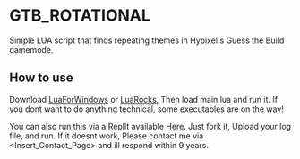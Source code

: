 # GTB_ROTATIONAL

Simple LUA script that finds repeating themes in Hypixel's Guess the Build gamemode.

## How to use

Download [LuaForWindows](https://github.com/rjpcomputing/luaforwindows/releases/tag/v5.1.5-52) or [LuaRocks](https://luarocks.org/), Then load main.lua and run it. If you dont want to do anything technical, some executables are on the way!

You can also run this via a ReplIt available [Here](https://replit.com/@antibrain/gtbrotational). Just fork it, Upload your log file, and run. If it doesnt work, Please contact me via <Insert_Contact_Page> and ill respond within 9 years.
